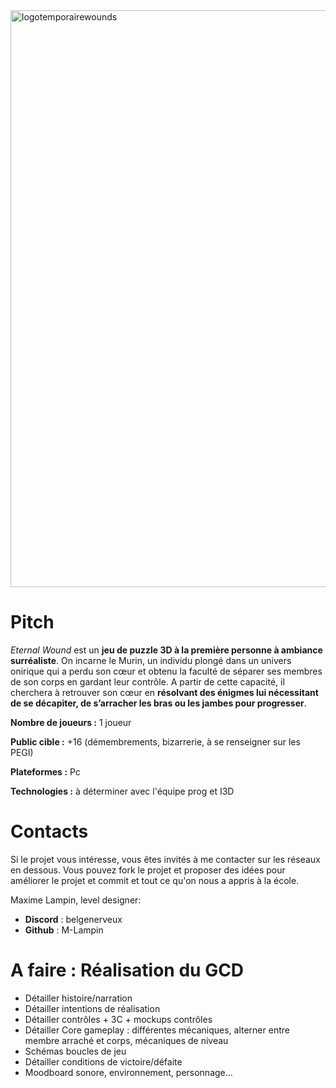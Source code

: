 <img width="923" alt="logotemporairewounds" src="https://github.com/user-attachments/assets/9a0c4476-434f-4c39-88e3-106d6e2f2c36">

# Pitch
*Eternal Wound* est un **jeu de puzzle 3D à la première personne à ambiance surréaliste**. On incarne le Murin, un individu plongé dans un univers onirique qui a perdu son cœur et obtenu la faculté de séparer ses membres de son corps en gardant leur contrôle.
A partir de cette capacité, il cherchera à retrouver son cœur en **résolvant des énigmes lui nécessitant de se décapiter, de s’arracher les bras ou les jambes pour progresser**.

**Nombre de joueurs :** 1 joueur

**Public cible :** +16 (démembrements, bizarrerie, à se renseigner sur les PEGI)

**Plateformes :** Pc

**Technologies :** à déterminer avec l'équipe prog et I3D

# Contacts
Si le projet vous intéresse, vous êtes invités à me contacter sur les réseaux en dessous. Vous pouvez fork le projet et proposer des idées pour améliorer le projet et commit et tout ce qu'on nous a appris à la école.

Maxime Lampin, level designer:

- **Discord** : belgenerveux
- **Github** : M-Lampin

# A faire : Réalisation du GCD
- Détailler histoire/narration
- Détailler intentions de réalisation
- Détailler contrôles + 3C + mockups contrôles
- Détailler Core gameplay : différentes mécaniques, alterner entre membre arraché et corps, mécaniques de niveau
- Schémas boucles de jeu
- Détailler conditions de victoire/défaite
- Moodboard sonore, environnement, personnage...
